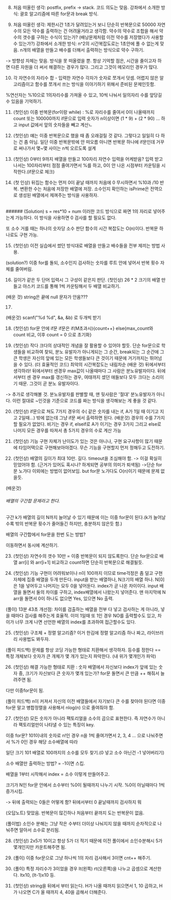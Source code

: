 008. 처음 떠올린 생각: postfix, prefix -> stack. 코드 의도는 맞음.
강좌에서 소개한 방식: 괄호 알고리즘에 따른 for문과 break 방식.

009. 처음 떠올린 생각: 제한시간 1초가 달려있는거 보니 단순히 반복문으로 50000 자연수의 모든 약수를 출력하는 건 어려울거라고 생각함.
약수의 약수로 조합을 해서 약수의 갯수를 구하는 수식이 있는가? (배낭문제처럼 이전 약수를 저장했다가 사용할 수 있는가?)
강좌에서 소개한 방식: n^2의 시간복잡도로는 1초안에 풀 수 없는게 맞음.
n개의 배열을 만들고 배수를 더해서 출력하는 방식으로 약수 구하기.

-> 방향성 자체는 맞음. 방식을 못 떠올렸을 뿐.
항상 기억할 점은, 시간을 줄이고자 하면 다른 자원을 더 써서 해결하는 경우가 많다. 그리고 그것이 메모리인 경우가 많다.

010. 각 자연수의 자리수 합 - 입력한 자연수 각자가 숫자로 쪼개서 덧셈. 어렵지 않은 알고리즘이고 함수를 쪼개서 쓰는 방식을 이야기하기 위해서 준비된 문제인듯함.

%연산자는 %10으로 1의자리수를 가져올 수 있고, 10씩 나눠서 일의자리 수를 앞당길 수 있음을 기억하기.

011. (첫인상)
이중 반복문(for이랑 while) : %로 자리수를 줄여서 0이 나올때까지 count
또는
100000까지 if문으로 입력 숫자가 n이상이면 (1 * 9) + (2 * 90) ... 하고 input 값에서 앞의 숫자들을 빼고 계산ㄴ

012. (첫인상)
얘는 이중 반복문으로 했을 때 좀 오래걸릴 것 같다. 그렇다고 일일히 다 하는 건 좀 아님.
일단 이중 반복문밖에 안 떠오름
아니면 반복문 하나에 if문인데 거꾸로 써나가서 몇~몇 사이는 n씩 오르도록 설계

013. (첫인상)
0부터 9까지 배열을 만들고
100자리 자연수 입력을 어케받음?
입력 받고 나서는 100자리부터 점점 줄여가면서 %를 하고, 0이 안 나온 시점부터 카운팅을 시작한다.(if문으로 체크)

014. (첫 인상)
뒤집는 함수는 먼저 0이 끝날 때까지 처음에 0 무시하면서 %10과 /10 반복.
변환한 수는 처음에 저장한 배열에 저장.
소수인지 확인하는 isPrime은 전역으로 생성된 배열에서 제껴주는 방식을 사용하자.
<br/>
###### (Solution)
s = res*10 + num
이러한 코드 방식으로 짜면 1의 자리로 넣어주는게 가능하다.
이 방식을 사용하면 0 검사를 할 필요도 없다.

또 소수 거를 때는 하나의 숫자당 소수 판단 함수의 시간 복잡도는 O(n)이다. 반복문 하나로도 구현 가능.
<br/>

015. (첫인상)
이전 실습에서 썼던 방식대로 배열을 만들고 배수들을 전부 제끼는 방법 사용.

(solution?)
이중 for를 돌되, 소수인지 검사하는 숫자를 루트 안에 넣어서 반복 횟수 자체를 줄여버림.

16. 길이가 같은 두 단어 입력시 그 구성이 같은지 판단.
(첫인상)
26 * 2 크기의 배열 만들고 아스키 코드를 통해 1씩 카운팅해서 두 배열 비교하기.

(배운 것)
string은 끝에 null 문자가 안옴???

17. 
(배운것)
scanf("%d %d", &a, &b) 로 두개씩 받기

18. (첫인상)
for문 안에 if문
if문은 if(M초과시){count++} else{max_count와 count 비교, 이후 count = 0 으로 초기화}

19. (첫인상)
작다 크다의 상대적인 개념을 잘 활용할 수 있어야 할듯.
단순 for문으로 학생들을 비교하여 찾되, 분노 유발자가 아니게되는 그 순간, break되는 그 순간에 그 큰 학생은 자신의 앞에 있는 모든 학생들보다 큰 것이기 때문에
거기까지는 뛰어넘을 수 있다. (더 효율적인 코드)
최악의 시간복잡도는 내림차순
(배운 것)
뒤에서부터 생각하라!
뒤에서부터 센경우 max값이 나올때마다 그 사람은 분노유발자이다. 뒤에서부터 센 경우 max를 갱신하는 경우, 여태까지 셌던 애들보다 모두 크다는 소리이기 때문.
그것이 곧 분노 유발자이다.

-> 추가로 생각해볼 것.
분노유발자를 판별할 때, 맨 뒷사람은 '절대' 분노유발자가 아니다. 이런 절대로 ~인것을 기준으로 코드를 짜는 방식을 생각해보는 게 좋을 것 같다.

20. (첫인상)
if문으로 쳐도 7가지 경우의 수( 같은 숫자를 내는 if, A가 1일 때 이기고 지고 2일때...) 밖에 없는데 그냥 if문 써서 출력하면 된다.
(배운것)
경우의 수를 7가지 할 필요가 없었다.
비기는 경우 if,
elseif로 A가 이기는 경우 3가지
그리고 else로 나머지 모든 경우를 따져서 총 5가지 경우의 수로 계산 가능

21. (첫인상)
기능 구현 자체가 난이도가 있는 것은 아니나, 구현 요구사항이 많기 때문에 타임어택으로 구현해보아야겠다.
무슨 기능을 구현할지 먼저 정해두고 도전하기.

22. (첫인상)
배열의 길이가 최대 10만. 길다. timeout을 조심해야 함. -> 이걸 확실히 믿었어야 함.
(근거가 있어도 혹시나? 하게되면 공부의 의미가 퇴색됨)
->단순 for문 노가다 이외에는 방법이 없어보임. but for문 노가다도 O(n)이기 때문에 문제 없을듯.

(배운것)
###### 배열의 구간합 문제라고 한다.
구간 k가 배열의 길이 N까지 늘어날 수 있기 때문에 이는 이중 for문이 된다.(k가 늘어날수록 밖의 반복문 횟수가 줄어들긴 하지만, 충분하지 않은듯 함.)

배열의 구간합에서 for문을 한번 도는 방법?

이동하면서 동시에 계산하기.

23. (첫인상)
자연수의 갯수 10만 = 이중 반복문이 되지 않도록한다.
단순 for문으로 배열 arr[i] 와 arr[i+1] 비교하고 count하면 단순히 반복문으로 해결될듯.


24. (첫인상)
기능 구현이 어려워보이나 n이 100까지 이므로 time걱정은 좀 덜고 구현 자체에 집중
배열을 두개 만든다.
input을 받는 배열하나, N크기의 배열 하나.
N[0]은 1을 넣어두고 나머지는 모두 0을 넣어둔다.
index가 곧 나온 차이이다.
input 배열을 돌면서 둘의 차이를 구하고, index배열에서 나왔는지 넣어준다.
맨 마지막에 N arr을 돌면서 0이 하나도 없으면 Yes, 있으면 No 출력.

(풀이) 13분 43초
개선점: 차이를 검출하는 배열을 전부 다 넣고 검사하는 게 아니라, 넣을 때마다 검사를 해주는게 효율적.
이미 1일때 또 1인 경우 NO를 출력할수도 있고,
차이가 너무 크게 나면 선언한 배열의 index를 초과하여 접근할수도 있다.

25. (첫인상)
구조체 + 정렬 알고리즘?
이거 한김에 정렬 알고리즘 하나 짜고, 라이브러리 사용법도 봐두자.

(풀이 피드백)
문제를 항상 코딩 가능한 형태로 치환해서 생각하자.
등수를 정한다 == 특정 개체보다 숫자가 큰 개체가 몇 개가 있는지 파악한다. (내 위가 몇개인가 파악)

26. (첫인상)
해결 가능한 형태로 치환 : 숫자 배열에서 자신보다 index가 앞에 있는 숫자 중, 크기가 자신보다 큰 숫자가 몇개 있는가?
for문 돌면서 큰 만큼 ++ 해줘서 늘려주면 됨.

다만 이중for문이 됨.

(풀이 피드백)
n이 커져서 자신의 이전 배열들에서 자기보다 큰 수를 찾아야 된다면
이중 for문 말고 병합정렬을 사용해서 nlog(n) 으로 줄여줘야 함.

27. (첫인상)
모든 숫자가 아니라 팩토리얼을 소수의 곱으로 표현한다.
즉 자연수가 아니라 팩토리얼만이 나타낼 수 있는 특징이 key.

이중 for문?
101이내의 숫자로 n!인 경우
n을 1씩 줄여가면서 2, 3, 4 ... 으로 나눠주면서 %가 0인 경우 해당 소수배열에 따라 

일단 크기 101 배열로 100까지의 소수를 모두 찾기.(0 넣고 소수 아닌건 -1 넣어버리기)

소수 배열만 출력하는 방법? = -1이면 스킵.

배열을 1부터 시작해서 index = 소수 이렇게 만들어주고.

크기가 N인 for문 안에서 소수부터 %0이 될때까지 나누기 시작.
%0이 아닐때마다 1씩 증가시킴.

-> 뒤에 출력되는 0들은 어떻게 함?
뒤에서부터 0 끝날때까지 검사하지 뭐

(오답노트)
맞았음. 반복문이 많긴하나 처음부터 끝까지 도는 반복문이 없음.

(풀이법)
소인수 분해는 그냥 작은 수부터 더이상 나눠지지 않을 때까지 순차적으로 나눠주면
알아서 소수로 분리됨.


28. (첫인상)
2x5가 10이고 항상 5가 더 적기 때문에 이전 풀이에서 소인수분해시 5가 몇개인지만 카운트해주면 됨.

29. (풀이)
이중 for문으로 그냥 하나씩 1의 자리 검사해서 3이면 cnt++ 해주기.

30. (풀이)
특정 자리수가 3이었을 경우 lt(왼쪽) rt(오른쪽)을 나누고 곱셈으로 계산한다. ltx10, (lt-1)x10 등.

31. (첫인상)
string을 뒤에서 부터 읽는다.
H가 나올 때까지 읽으면서 1, 10 곱하고, H가 나오면 C가 올 때까지 4, 40을 곱해서 더해준다.